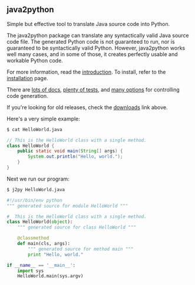 ## java2python

Simple but effective tool to translate Java source code into Python.


The java2python package can translate any syntactically valid Java source code
file.  The generated Python code is not guaranteed to run, nor is guaranteed to
be syntactically valid Python.  However, java2python works well many cases, and
in some of those, it creates perfectly usable and workable Python code.

For more information, read the [introduction][].  To install, refer to the
[installation][] page.

There are [lots of docs][], [plenty of tests][], and [many options][] for
controlling code generation.

If you're looking for old releases, check the [downloads][] link above.

Here's a very simple example:

```bash
$ cat HelloWorld.java
```
```java
// This is the HelloWorld class with a single method.
class HelloWorld {
    public static void main(String[] args) {
        System.out.println("Hello, world.");
    }
}
```

Next we run our program:


```bash
$ j2py HelloWorld.java
```
```python
#!/usr/bin/env python
""" generated source for module HelloWorld """

#  This is the HelloWorld class with a single method.
class HelloWorld(object):
    """ generated source for class HelloWorld """

    @classmethod
    def main(cls, args):
        """ generated source for method main """
        print "Hello, world."

if __name__ == '__main__':
    import sys
    HelloWorld.main(sys.argv)
```


[downloads]: https://github.com/natural/java2python/downloads
[installation]: https://github.com/natural/java2python/tree/master/doc/install.md
[introduction]: https://github.com/natural/java2python/tree/master/doc/intro.md
[lots of docs]: https://github.com/natural/java2python/tree/master/doc/
[many options]: https://github.com/natural/java2python/tree/master/doc/customization.md
[plenty of tests]: https://github.com/natural/java2python/tree/master/doc/tests.md
